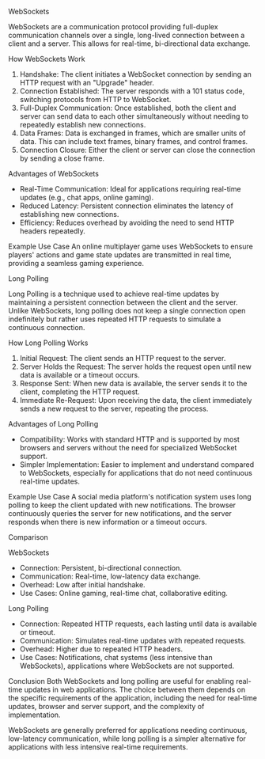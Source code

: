 WebSockets

WebSockets are a communication protocol providing full-duplex communication channels over a single, long-lived connection between a client and a server. This allows for real-time, bi-directional data exchange.

How WebSockets Work
1. Handshake: The client initiates a WebSocket connection by sending an HTTP request with an "Upgrade" header.
2. Connection Established: The server responds with a 101 status code, switching protocols from HTTP to WebSocket.
3. Full-Duplex Communication: Once established, both the client and server can send data to each other simultaneously without needing to repeatedly establish new connections.
4. Data Frames: Data is exchanged in frames, which are smaller units of data. This can include text frames, binary frames, and control frames.
5. Connection Closure: Either the client or server can close the connection by sending a close frame.

Advantages of WebSockets
* Real-Time Communication: Ideal for applications requiring real-time updates (e.g., chat apps, online gaming).
* Reduced Latency: Persistent connection eliminates the latency of establishing new connections.
* Efficiency: Reduces overhead by avoiding the need to send HTTP headers repeatedly.

Example Use Case
An online multiplayer game uses WebSockets to ensure players' actions and game state updates are transmitted in real time, providing a seamless gaming experience.

Long Polling

Long Polling is a technique used to achieve real-time updates by maintaining a persistent connection between the client and the server. Unlike WebSockets, long polling does not keep a single connection open indefinitely but rather uses repeated HTTP requests to simulate a continuous connection.

How Long Polling Works
1. Initial Request: The client sends an HTTP request to the server.
2. Server Holds the Request: The server holds the request open until new data is available or a timeout occurs.
3. Response Sent: When new data is available, the server sends it to the client, completing the HTTP request.
4. Immediate Re-Request: Upon receiving the data, the client immediately sends a new request to the server, repeating the process.

Advantages of Long Polling
* Compatibility: Works with standard HTTP and is supported by most browsers and servers without the need for specialized WebSocket support.
* Simpler Implementation: Easier to implement and understand compared to WebSockets, especially for applications that do not need continuous real-time updates.

Example Use Case
A social media platform's notification system uses long polling to keep the client updated with new notifications. The browser continuously queries the server for new notifications, and the server responds when there is new information or a timeout occurs.

Comparison

WebSockets
* Connection: Persistent, bi-directional connection.
* Communication: Real-time, low-latency data exchange.
* Overhead: Low after initial handshake.
* Use Cases: Online gaming, real-time chat, collaborative editing.

Long Polling
* Connection: Repeated HTTP requests, each lasting until data is available or timeout.
* Communication: Simulates real-time updates with repeated requests.
* Overhead: Higher due to repeated HTTP headers.
* Use Cases: Notifications, chat systems (less intensive than WebSockets), applications where WebSockets are not supported.

Conclusion
Both WebSockets and long polling are useful for enabling real-time updates in web applications. The choice between them depends on the specific requirements of the application, including the need for real-time updates, browser and server support, and the complexity of implementation. 

WebSockets are generally preferred for applications needing continuous, low-latency communication, while long polling is a simpler alternative for applications with less intensive real-time requirements.